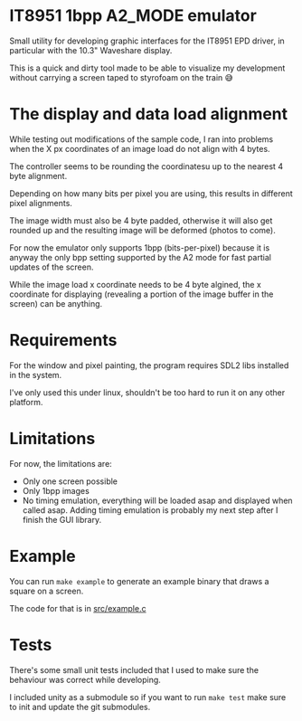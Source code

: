 # IT8951 1bpp A2_MODE emulator

Small utility for developing graphic interfaces for the IT8951 EPD driver, in particular
with the 10.3" Waveshare display.

This is a quick and dirty tool made to be able to visualize
my development without carrying a screen taped to styrofoam on the train 😅

# The display and data load alignment

While testing out modifications of the sample code, I ran into problems when the X px coordinates
of an image load do not align with 4 bytes.

The controller seems to be rounding the coordinatesu up to the nearest 4 byte alignment.

Depending on how many bits per pixel you are using, this results
in different pixel alignments.

The image width must also be 4 byte padded, otherwise it will also get
rounded up and the resulting image will be deformed (photos to come).

For now the emulator only supports 1bpp (bits-per-pixel) because it is anyway the only bpp setting
supported by the A2 mode for fast partial updates of the screen.

While the image load x coordinate needs to be 4 byte algined, the x coordinate for displaying
(revealing a portion of the image buffer in the screen) can be anything.

# Requirements

For the window and pixel painting, the program requires SDL2 libs installed in the system.

I've only used this under linux, shouldn't be too hard to run it on any other platform.

# Limitations

For now, the limitations are:

  - Only one screen possible
  - Only 1bpp images
  - No timing emulation, everything will be loaded asap and displayed when called asap. Adding timing emulation is probably my next step after I finish the GUI library.

# Example

You can run `make example` to generate an example binary that draws a square on a screen.

The code for that is in [src/example.c](src/example.c)

# Tests

There's some small unit tests included that I used to make sure the behaviour was correct while developing.

I included unity as a submodule so if you want to run `make test` make sure to init and update the git submodules.